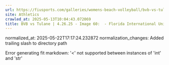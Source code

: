 ```yaml
---
url: https://fiusports.com/galleries/womens-beach-volleyball/bvb-vs-tulane-4-26-25/image-60/358/62924/
site: Athletics
crawled_at: 2025-05-13T10:04:43.072069
title: BVB vs Tulane | 4.26.25 - Image 60:  - Florida International University
---
```

normalized_at: 2025-05-22T17:17:24.232872
normalization_changes: Added trailing slash to directory path

Error generating fit markdown: '<' not supported between instances of 'int' and 'str'